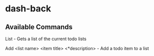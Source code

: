 # dash-back

<h2>Available Commands</h2>

List - Gets a list of the current todo lists

Add \<list name\> \<item title\> <*description> - Add a todo item to a list
